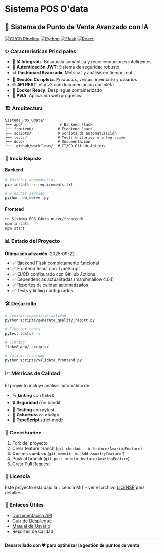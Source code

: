 # Sistema POS O'data

## 🚀 Sistema de Punto de Venta Avanzado con IA

[![CI/CD Pipeline](https://github.com/tu-usuario/Sistema_POS_Odata/workflows/Code%20Quality%20Check/badge.svg)](https://github.com/tu-usuario/Sistema_POS_Odata/actions)
[![Python](https://img.shields.io/badge/Python-3.13.7-blue.svg)](https://python.org)
[![Flask](https://img.shields.io/badge/Flask-3.1.1-green.svg)](https://flask.palletsprojects.com/)
[![React](https://img.shields.io/badge/React-18+-blue.svg)](https://reactjs.org/)

### ✨ Características Principales

- 🧠 **IA Integrada**: Búsqueda semántica y recomendaciones inteligentes
- 🔐 **Autenticación JWT**: Sistema de seguridad robusto
- 📊 **Dashboard Avanzado**: Métricas y análisis en tiempo real
- 🛒 **Gestión Completa**: Productos, ventas, inventario y usuarios
- 🌐 **API REST**: v1 y v2 con documentación completa
- 🐳 **Docker Ready**: Despliegue containerizado
- 📱 **PWA**: Aplicación web progresiva

### 🏗️ Arquitectura

```
Sistema_POS_Odata/
├── app/                 # Backend Flask
├── frontend/           # Frontend React
├── scripts/            # Scripts de automatización
├── tests/              # Tests unitarios e integración
├── docs/               # Documentación
└── .github/workflows/  # CI/CD GitHub Actions
```

### 🚀 Inicio Rápido

#### Backend
```bash
# Instalar dependencias
pip install -r requirements.txt

# Ejecutar servidor
python run_server.py
```

#### Frontend
```bash
cd Sistema_POS_Odata_nuevo/frontend/
npm install
npm start
```

### 📊 Estado del Proyecto

**Última actualización**: 2025-09-22

- ✅ Backend Flask completamente funcional
- ✅ Frontend React con TypeScript
- ✅ CI/CD configurado con GitHub Actions
- ✅ Dependencias actualizadas (marshmallow 4.0.1)
- ✅ Reportes de calidad automatizados
- ✅ Tests y linting configurados

### 🛠️ Desarrollo

```bash
# Generar reporte de calidad
python scripts/generate_quality_report.py

# Ejecutar tests
pytest tests/ -v

# Linting
flake8 app/ scripts/

# Validar frontend
python scripts/validate_frontend.py
```

### 📈 Métricas de Calidad

El proyecto incluye análisis automático de:
- 🔍 **Linting** con flake8
- 🔒 **Seguridad** con bandit
- 🧪 **Testing** con pytest
- 📝 **Cobertura** de código
- 🎯 **TypeScript** strict mode

### 🤝 Contribución

1. Fork del proyecto
2. Crear feature branch (`git checkout -b feature/AmazingFeature`)
3. Commit cambios (`git commit -m 'Add AmazingFeature'`)
4. Push al branch (`git push origin feature/AmazingFeature`)
5. Crear Pull Request

### 📄 Licencia

Este proyecto está bajo la Licencia MIT - ver el archivo [LICENSE](LICENSE) para detalles.

### 🔗 Enlaces Útiles

- [Documentación API](docs/technical/API_DOCUMENTATION.md)
- [Guía de Despliegue](DEPLOYMENT_GUIDE.md)
- [Manual de Usuario](docs/user/MANUAL.md)
- [Reportes de Calidad](reports/)

---

**Desarrollado con ❤️ para optimizar la gestión de puntos de venta**
